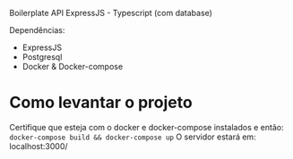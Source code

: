 Boilerplate API ExpressJS - Typescript (com database)

Dependências:
- ExpressJS
- Postgresql
- Docker & Docker-compose

# Como levantar o projeto
Certifique que esteja com o docker e docker-compose instalados e então:
  ```docker-compose build && docker-compose up```
 O servidor estará em: localhost:3000/
